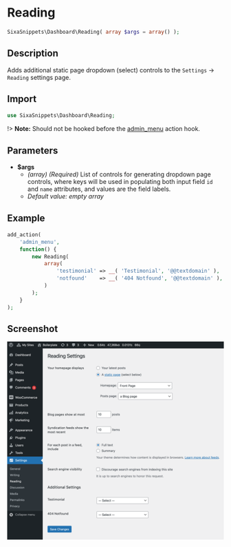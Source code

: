 # Reading

```php
SixaSnippets\Dashboard\Reading( array $args = array() );
```

## Description

Adds additional static page dropdown (select) controls to the `Settings` → `Reading` settings page.

## Import

```php 
use SixaSnippets\Dashboard\Reading;
```

!> **Note:** Should not be hooked before the [admin_menu](http://developer.wordpress.org/reference/hooks/admin_menu/) action hook.

## Parameters

- **$args**
	- *(array) (Required)* List of controls for generating dropdown page controls, where keys will be used in populating both input field `id` and `name` attributes, and values are the field labels.
	- *Default value: empty array*

## Example

```php
add_action(
	'admin_menu',
	function() {
		new Reading(
			array(
				'testimonial' => __( 'Testimonial', '@@textdomain' ),
				'notfound'    => __( '404 Notfound', '@@textdomain' ),
			)
		);
	}
);
```

## Screenshot

![](../assets/reading.png ':size=30%')